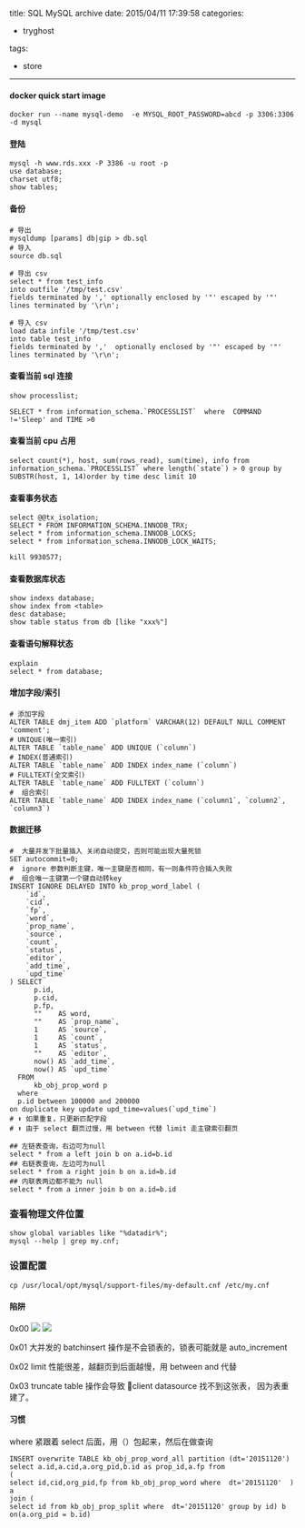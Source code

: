 title: SQL MySQL archive
date: 2015/04/11 17:39:58
categories:
 - tryghost

tags:
 - store 



---

#### docker quick start image
```language-bash
docker run --name mysql-demo  -e MYSQL_ROOT_PASSWORD=abcd -p 3306:3306 -d mysql
```

#### 登陆
```language-sql
mysql -h www.rds.xxx -P 3386 -u root -p  
use database;
charset utf8;
show tables;
```

#### 备份
```language-sql
# 导出
mysqldump [params] db|gip > db.sql
# 导入
source db.sql

# 导出 csv
select * from test_info   
into outfile '/tmp/test.csv'   
fields terminated by ',' optionally enclosed by '"' escaped by '"'   
lines terminated by '\r\n'; 

# 导入 csv
load data infile '/tmp/test.csv'   
into table test_info    
fields terminated by ','  optionally enclosed by '"' escaped by '"'   
lines terminated by '\r\n';   
```

#### 查看当前 sql 连接
```language-mysql
show processlist;

SELECT * from information_schema.`PROCESSLIST`  where  COMMAND !='Sleep' and TIME >0
```

#### 查看当前 cpu 占用
```language-bash
select count(*), host, sum(rows_read), sum(time), info from information_schema.`PROCESSLIST` where length(`state`) > 0 group by SUBSTR(host, 1, 14)order by time desc limit 10
```

#### 查看事务状态
```language-sql
select @@tx_isolation;
SELECT * FROM INFORMATION_SCHEMA.INNODB_TRX;
select * from information_schema.INNODB_LOCKS;
select * from information_schema.INNODB_LOCK_WAITS;

kill 9930577;
```

#### 查看数据库状态
```language-sql
show indexs database;
show index from <table>
desc database;
show table status from db [like "xxx%"] 
```

#### 查看语句解释状态
```language-sql
explain 
select * from database;
```

#### 增加字段/索引
```language-sql
# 添加字段
ALTER TABLE dmj_item ADD `platform` VARCHAR(12) DEFAULT NULL COMMENT 'comment';
# UNIQUE(唯一索引)
ALTER TABLE `table_name` ADD UNIQUE (`column`) 
# INDEX(普通索引)
ALTER TABLE `table_name` ADD INDEX index_name (`column`) 
# FULLTEXT(全文索引)
ALTER TABLE `table_name` ADD FULLTEXT (`column`) 
#  组合索引
ALTER TABLE `table_name` ADD INDEX index_name (`column1`, `column2`, `column3`)
```

#### 数据迁移
```language-sql
#  大量并发下批量插入 关闭自动提交，否则可能出现大量死锁
SET autocommit=0;
#  ignore 参数判断主键，唯一主键是否相同，有一则条件符合插入失败
#  组合唯一主键第一个键自动转key
INSERT IGNORE DELAYED INTO kb_prop_word_label (
	`id`,
	`cid`,
	`fp`,
	`word`,
	`prop_name`,
	`source`,
	`count`,
	`status`,
	`editor`,
	`add_time`,
	`upd_time`
) SELECT
	  p.id,
	  p.cid,
	  p.fp,
	  ""    AS word,
	  ""    AS `prop_name`,
	  1     AS `source`,
	  1     AS `count`,
	  1     AS `status`,
	  ""    AS `editor`,
	  now() AS `add_time`,
	  now() AS `upd_time`
  FROM
	  kb_obj_prop_word p
  where
  p.id between 100000 and 200000
on duplicate key update upd_time=values(`upd_time`)
# ⬆️ 如果重复，只更新匹配字段
# ⬆️ 由于 select 翻页过慢，用 between 代替 limit 走主键索引翻页
```

```language-sql
## 左链表查询，右边可为null
select * from a left join b on a.id=b.id
## 右链表查询，左边可为null
select * from a right join b on a.id=b.id
## 内联表两边都不能为 null
select * from a inner join b on a.id=b.id
```
### 查看物理文件位置
```
show global variables like "%datadir%";
mysql --help | grep my.cnf;
```

### 设置配置
```language-bash
cp /usr/local/opt/mysql/support-files/my-default.cnf /etc/my.cnf
```


#### 陷阱
0x00
![](http://img.sandseasoft.com/image/e/03/7886af0d9d930ee621f712e4ebe43.png)
![](http://img.sandseasoft.com/image/c/2f/bab17f82be4d64b98854c4637851d.png)

0x01
大并发的 batchinsert 操作是不会锁表的，锁表可能就是 auto_increment

0x02
limit 性能很差，越翻页到后面越慢，用 between  and 代替

0x03
truncate table 操作会导致 client datasource 找不到这张表， 因为表重建了。

#### 习惯

where 紧跟着 select 后面，用（）包起来，然后在做查询
```language-sql
INSERT overwrite TABLE kb_obj_prop_word_all partition (dt='20151120')
select a.id,a.cid,a.org_pid,b.id as prop_id,a.fp from 
(
select id,cid,org_pid,fp from kb_obj_prop_word where  dt='20151120'  ) a 
join (
select id from kb_obj_prop_split where  dt='20151120' group by id) b on(a.org_pid = b.id)

```



